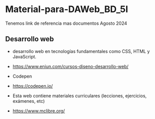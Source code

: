 # Material-para-DAWeb_BD_5I
Tenemos link de referencia mas documentos Agosto 2024

## Desarrollo web
- desarrollo web en tecnologías fundamentales como CSS, HTML y JavaScript.
- https://www.eniun.com/cursos-diseno-desarrollo-web/
- Codepen
- https://codepen.io/

- Esta web contiene materiales curriculares (lecciones, ejercicios, exámenes, etc)
- https://www.mclibre.org/
